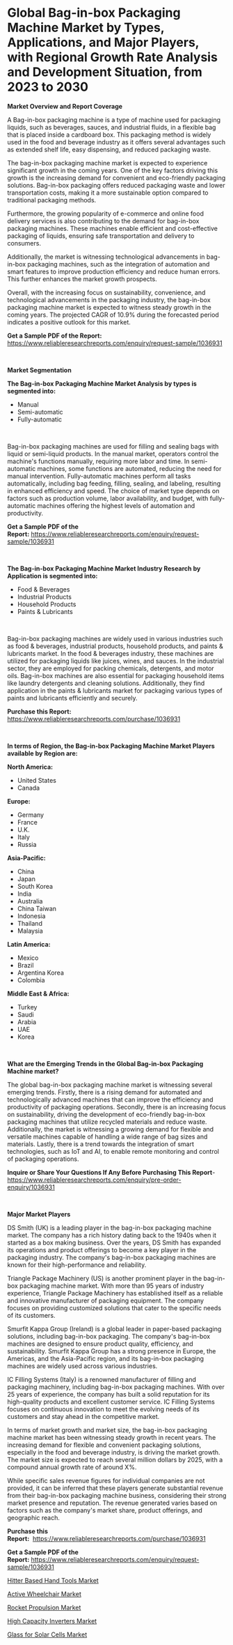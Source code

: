 <p><h1>Global Bag-in-box Packaging Machine Market by Types, Applications, and Major Players, with Regional Growth Rate Analysis and Development Situation, from 2023 to 2030</h1></p><p><strong>Market Overview and Report Coverage</strong></p>
<p><p>A Bag-in-box packaging machine is a type of machine used for packaging liquids, such as beverages, sauces, and industrial fluids, in a flexible bag that is placed inside a cardboard box. This packaging method is widely used in the food and beverage industry as it offers several advantages such as extended shelf life, easy dispensing, and reduced packaging waste.</p><p>The bag-in-box packaging machine market is expected to experience significant growth in the coming years. One of the key factors driving this growth is the increasing demand for convenient and eco-friendly packaging solutions. Bag-in-box packaging offers reduced packaging waste and lower transportation costs, making it a more sustainable option compared to traditional packaging methods.</p><p>Furthermore, the growing popularity of e-commerce and online food delivery services is also contributing to the demand for bag-in-box packaging machines. These machines enable efficient and cost-effective packaging of liquids, ensuring safe transportation and delivery to consumers.</p><p>Additionally, the market is witnessing technological advancements in bag-in-box packaging machines, such as the integration of automation and smart features to improve production efficiency and reduce human errors. This further enhances the market growth prospects.</p><p>Overall, with the increasing focus on sustainability, convenience, and technological advancements in the packaging industry, the bag-in-box packaging machine market is expected to witness steady growth in the coming years. The projected CAGR of 10.9% during the forecasted period indicates a positive outlook for this market.</p></p>
<p><strong>Get a Sample PDF of the Report:</strong> <a href="https://www.reliableresearchreports.com/enquiry/request-sample/1036931">https://www.reliableresearchreports.com/enquiry/request-sample/1036931</a></p>
<p>&nbsp;</p>
<p><strong>Market Segmentation</strong></p>
<p><strong>The Bag-in-box Packaging Machine Market Analysis by types is segmented into:</strong></p>
<p><ul><li>Manual</li><li>Semi-automatic</li><li>Fully-automatic</li></ul></p>
<p>&nbsp;</p>
<p><p>Bag-in-box packaging machines are used for filling and sealing bags with liquid or semi-liquid products. In the manual market, operators control the machine's functions manually, requiring more labor and time. In semi-automatic machines, some functions are automated, reducing the need for manual intervention. Fully-automatic machines perform all tasks automatically, including bag feeding, filling, sealing, and labeling, resulting in enhanced efficiency and speed. The choice of market type depends on factors such as production volume, labor availability, and budget, with fully-automatic machines offering the highest levels of automation and productivity.</p></p>
<p><strong>Get a Sample PDF of the Report:</strong>&nbsp;<a href="https://www.reliableresearchreports.com/enquiry/request-sample/1036931">https://www.reliableresearchreports.com/enquiry/request-sample/1036931</a></p>
<p>&nbsp;</p>
<p><strong>The Bag-in-box Packaging Machine Market Industry Research by Application is segmented into:</strong></p>
<p><ul><li>Food & Beverages</li><li>Industrial Products</li><li>Household Products</li><li>Paints & Lubricants</li></ul></p>
<p>&nbsp;</p>
<p><p>Bag-in-box packaging machines are widely used in various industries such as food & beverages, industrial products, household products, and paints & lubricants market. In the food & beverages industry, these machines are utilized for packaging liquids like juices, wines, and sauces. In the industrial sector, they are employed for packing chemicals, detergents, and motor oils. Bag-in-box machines are also essential for packaging household items like laundry detergents and cleaning solutions. Additionally, they find application in the paints & lubricants market for packaging various types of paints and lubricants efficiently and securely.</p></p>
<p><strong>Purchase this Report:</strong>&nbsp; <a href="https://www.reliableresearchreports.com/purchase/1036931">https://www.reliableresearchreports.com/purchase/1036931</a></p>
<p>&nbsp;</p>
<p><strong>In terms of Region, the Bag-in-box Packaging Machine Market Players available by Region are:</strong></p>
<p>
    <p> <strong> North America: </strong>
        <ul>
            <li>United States</li>
            <li>Canada</li>
        </ul>
        </p> 
    <p> <strong> Europe: </strong>
        <ul>
            <li>Germany</li>
            <li>France</li>
            <li>U.K.</li>
            <li>Italy</li>
            <li>Russia</li>
        </ul>
        </p> 
    <p> <strong> Asia-Pacific: </strong>
        <ul>
            <li>China</li>
            <li>Japan</li>
            <li>South Korea</li>
            <li>India</li>
            <li>Australia</li>
            <li>China Taiwan</li>
            <li>Indonesia</li>
            <li>Thailand</li>
            <li>Malaysia</li>
        </ul>
        </p> 
    <p> <strong> Latin America: </strong>
        <ul>
            <li>Mexico</li>
            <li>Brazil</li>
            <li>Argentina Korea</li>
            <li>Colombia</li>
        </ul>
        </p> 
    <p> <strong> Middle East & Africa: </strong>
        <ul>
            <li>Turkey</li>
            <li>Saudi</li>
            <li>Arabia</li>
            <li>UAE</li>
            <li>Korea</li>
        </ul>
    </p>
    </p>
<p>&nbsp;</p>
<p><strong>What are the Emerging Trends in the Global Bag-in-box Packaging Machine market?</strong></p>
<p><p>The global bag-in-box packaging machine market is witnessing several emerging trends. Firstly, there is a rising demand for automated and technologically advanced machines that can improve the efficiency and productivity of packaging operations. Secondly, there is an increasing focus on sustainability, driving the development of eco-friendly bag-in-box packaging machines that utilize recycled materials and reduce waste. Additionally, the market is witnessing a growing demand for flexible and versatile machines capable of handling a wide range of bag sizes and materials. Lastly, there is a trend towards the integration of smart technologies, such as IoT and AI, to enable remote monitoring and control of packaging operations.</p></p>
<p><strong>Inquire or Share Your Questions If Any Before Purchasing This Report</strong>- <a href="https://www.reliableresearchreports.com/enquiry/pre-order-enquiry/1036931">https://www.reliableresearchreports.com/enquiry/pre-order-enquiry/1036931</a></p>
<p>&nbsp;</p>
<p><strong>Major Market Players</strong></p>
<p><p>DS Smith (UK) is a leading player in the bag-in-box packaging machine market. The company has a rich history dating back to the 1940s when it started as a box making business. Over the years, DS Smith has expanded its operations and product offerings to become a key player in the packaging industry. The company's bag-in-box packaging machines are known for their high-performance and reliability.</p><p>Triangle Package Machinery (US) is another prominent player in the bag-in-box packaging machine market. With more than 95 years of industry experience, Triangle Package Machinery has established itself as a reliable and innovative manufacturer of packaging equipment. The company focuses on providing customized solutions that cater to the specific needs of its customers.</p><p>Smurfit Kappa Group (Ireland) is a global leader in paper-based packaging solutions, including bag-in-box packaging. The company's bag-in-box machines are designed to ensure product quality, efficiency, and sustainability. Smurfit Kappa Group has a strong presence in Europe, the Americas, and the Asia-Pacific region, and its bag-in-box packaging machines are widely used across various industries.</p><p>IC Filling Systems (Italy) is a renowned manufacturer of filling and packaging machinery, including bag-in-box packaging machines. With over 25 years of experience, the company has built a solid reputation for its high-quality products and excellent customer service. IC Filling Systems focuses on continuous innovation to meet the evolving needs of its customers and stay ahead in the competitive market.</p><p>In terms of market growth and market size, the bag-in-box packaging machine market has been witnessing steady growth in recent years. The increasing demand for flexible and convenient packaging solutions, especially in the food and beverage industry, is driving the market growth. The market size is expected to reach several million dollars by 2025, with a compound annual growth rate of around X%.</p><p>While specific sales revenue figures for individual companies are not provided, it can be inferred that these players generate substantial revenue from their bag-in-box packaging machine business, considering their strong market presence and reputation. The revenue generated varies based on factors such as the company's market share, product offerings, and geographic reach.</p></p>
<p><strong>Purchase this Report:</strong>&nbsp;&nbsp;<a href="https://www.reliableresearchreports.com/purchase/1036931">https://www.reliableresearchreports.com/purchase/1036931</a></p>
<p></p>
<p><strong>Get a Sample PDF of the Report:</strong>&nbsp;<a href="https://www.reliableresearchreports.com/enquiry/request-sample/1036931">https://www.reliableresearchreports.com/enquiry/request-sample/1036931</a></p>
<p><p><a href="https://github.com/gdfhhhj/Market-Research-Report-List-1/blob/main/hitter-based-hand-tools-market.md">Hitter Based Hand Tools Market</a></p><p><a href="https://www.reportprime.com/active-wheelchair-r10942">Active Wheelchair Market</a></p><p><a href="https://medium.com/@shivay151299/rocket-propulsion-market-size-growth-forecast-2023-2030-9d2c4e39bd8c">Rocket Propulsion Market</a></p><p><a href="https://www.linkedin.com/pulse/high-capacity-inverters-market-challenges-opportunities-growth-hf36e/">High Capacity Inverters Market</a></p><p><a href="https://www.linkedin.com/pulse/glass-solar-cells-market-share-amp-new-trends-analysis-report-kzebe/">Glass for Solar Cells Market</a></p></p>